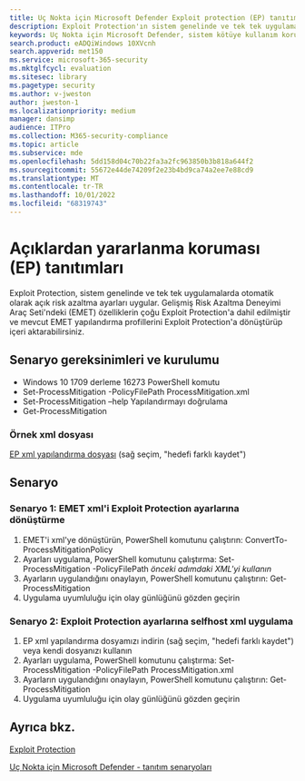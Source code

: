 ```yaml
---
title: Uç Nokta için Microsoft Defender Exploit protection (EP) tanıtımları
description: Exploit Protection'ın sistem genelinde ve tek tek uygulamalarda birçok kötüye kullanım azaltma ayarlarını otomatik olarak nasıl uyguladığını görün.
keywords: Uç Nokta için Microsoft Defender, sistem kötüye kullanım koruması, Gelişmiş Risk Azaltma Deneyimi Araç Seti (EMET), tanıtım
search.product: eADQiWindows 10XVcnh
search.appverid: met150
ms.service: microsoft-365-security
ms.mktglfcycl: evaluation
ms.sitesec: library
ms.pagetype: security
ms.author: v-jweston
author: jweston-1
ms.localizationpriority: medium
manager: dansimp
audience: ITPro
ms.collection: M365-security-compliance
ms.topic: article
ms.subservice: mde
ms.openlocfilehash: 5dd158d04c70b22fa3a2fc963850b3b818a644f2
ms.sourcegitcommit: 55672e44de74209f2e23b4bd9ca74a2ee7e88cd9
ms.translationtype: MT
ms.contentlocale: tr-TR
ms.lasthandoff: 10/01/2022
ms.locfileid: "68319743"
---
```

# <a name="exploit-protection-ep-demonstrations"></a>Açıklardan yararlanma koruması (EP) tanıtımları

Exploit Protection, sistem genelinde ve tek tek uygulamalarda otomatik olarak açık risk azaltma ayarları uygular. Gelişmiş Risk Azaltma Deneyimi Araç Seti'ndeki (EMET) özelliklerin çoğu Exploit Protection'a dahil edilmiştir ve mevcut EMET yapılandırma profillerini Exploit Protection'a dönüştürüp içeri aktarabilirsiniz.

## <a name="scenario-requirements-and-setup"></a>Senaryo gereksinimleri ve kurulumu

- Windows 10 1709 derleme 16273 PowerShell komutu
- Set-ProcessMitigation -PolicyFilePath ProcessMitigation.xml
- Set-ProcessMitigation –help Yapılandırmayı doğrulama
- Get-ProcessMitigation

### <a name="sample-xml-file"></a>Örnek xml dosyası

[EP xml yapılandırma dosyası](https://demo.wd.microsoft.com/Content/ProcessMitigation.xml?) (sağ seçim, "hedefi farklı kaydet")

## <a name="scenario"></a>Senaryo

### <a name="scenario-1-convert-emet-xml-to-exploit-protection-settings"></a>Senaryo 1: EMET xml'i Exploit Protection ayarlarına dönüştürme

1. EMET'i xml'ye dönüştürün, PowerShell komutunu çalıştırın: ConvertTo-ProcessMitigationPolicy
2. Ayarları uygulama, PowerShell komutunu çalıştırma: Set-ProcessMitigation -PolicyFilePath *önceki adımdaki XML'yi kullanın*
3. Ayarların uygulandığını onaylayın, PowerShell komutunu çalıştırın: Get-ProcessMitigation
4. Uygulama uyumluluğu için olay günlüğünü gözden geçirin

### <a name="scenario-2-apply-selfhost-xml-to-exploit-protection-settings"></a>Senaryo 2: Exploit Protection ayarlarına selfhost xml uygulama

1. EP xml yapılandırma dosyamızı indirin (sağ seçim, "hedefi farklı kaydet") veya kendi dosyanızı kullanın
2. Ayarları uygulama, PowerShell komutunu çalıştırma: Set-ProcessMitigation -PolicyFilePath ProcessMitigation.xml
3. Ayarların uygulandığını onaylayın, PowerShell komutunu çalıştırın: Get-ProcessMitigation
4. Uygulama uyumluluğu için olay günlüğünü gözden geçirin

## <a name="see-also"></a>Ayrıca bkz.

[Exploit Protection](/windows/threat-protection/windows-defender-exploit-guard/exploit-protection-exploit-guard?ocid=wd-av-demo-ep-bottom)

[Uç Nokta için Microsoft Defender - tanıtım senaryoları](defender-endpoint-demonstrations.md)
